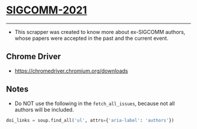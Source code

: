 # [SIGCOMM-2021](https://conferences.sigcomm.org/sigcomm/2021/)

---

* This scrapper was created to know more about ex-SIGCOMM authors, whose papers were accepted in the past and the current event.

## Chrome Driver
* https://chromedriver.chromium.org/downloads

## Notes
* Do NOT use the following in the `fetch_all_issues`, because not all authors will be included.
```python
doi_links = soup.find_all('ul', attrs={'aria-label': 'authors'})
```
